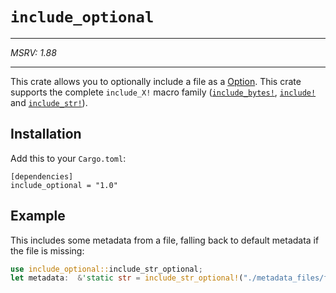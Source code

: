 # `include_optional`

----

*MSRV: 1.88*

----

This crate allows you to optionally include a file as a [Option](https://doc.rust-lang.org/nightly/core/option/enum.Option.html). This crate supports the complete `include_X!` macro family ([`include_bytes!`](https://doc.rust-lang.org/nightly/core/macro.include_bytes.html), [`include!`](https://doc.rust-lang.org/nightly/core/macro.include.html) and [`include_str!`](https://doc.rust-lang.org/nightly/core/macro.include_str.html)).

## Installation

Add this to your `Cargo.toml`:
```lang-toml
[dependencies]
include_optional = "1.0"
```

## Example

This includes some metadata from a file, falling back to default metadata if the file is missing:
```rust
use include_optional::include_str_optional;
let metadata:  &'static str = include_str_optional!("./metadata_files/file_exists.txt" ).unwrap_or("default metadata string");
```
